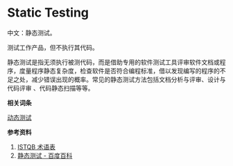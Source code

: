 
# Static Testing

中文：静态测试。

测试工作产品，但不执行其代码。

静态测试是指无须执行被测代码，而是借助专用的软件测试工具评审软件文档或程序，度量程序静态复杂度，检查软件是否符合编程标准，借以发现编写的程序的不足之处，减少错误出现的概率。常见的静态测试方法包括文档分析与评审、设计与代码评审
、代码静态扫描等等。


**相关词条**

[动态测试](D/Dynamic_Testing.md)

**参考资料**

1. [ISTQB 术语表](https://www.cstqb.cn/ISTQB%C2%AE%E6%9C%AF%E8%AF%AD%E8%A1%A8.html)
2. [静态测试 - 百度百科](https://baike.baidu.com/item/%E9%9D%99%E6%80%81%E6%B5%8B%E8%AF%95/1916468)

